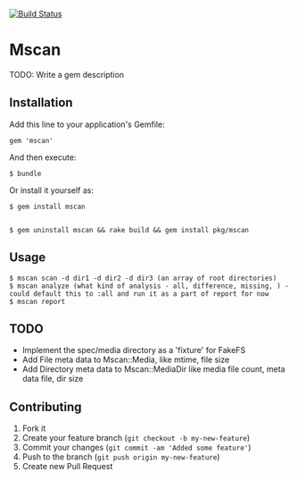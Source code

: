  [![Build Status](https://secure.travis-ci.org/dresselm/mscan.png)](http://travis-ci.org/dresselm/mscan)

# Mscan

TODO: Write a gem description

## Installation

Add this line to your application's Gemfile:

    gem 'mscan'

And then execute:

    $ bundle

Or install it yourself as:

    $ gem install mscan


    $ gem uninstall mscan && rake build && gem install pkg/mscan

## Usage

    $ mscan scan -d dir1 -d dir2 -d dir3 (an array of root directories)
    $ mscan analyze (what kind of analysis - all, difference, missing, ) - could default this to :all and run it as a part of report for now
    $ mscan report

## TODO

* Implement the spec/media directory as a 'fixture' for FakeFS
* Add File meta data to Mscan::Media, like mtime, file size
* Add Directory meta data to Mscan::MediaDir like media file count, meta data file, dir size

## Contributing

1. Fork it
2. Create your feature branch (`git checkout -b my-new-feature`)
3. Commit your changes (`git commit -am 'Added some feature'`)
4. Push to the branch (`git push origin my-new-feature`)
5. Create new Pull Request
